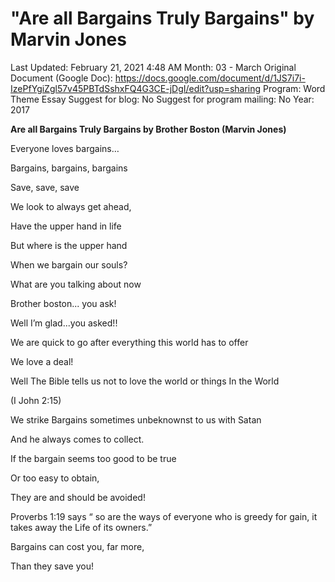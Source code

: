 # "Are all Bargains Truly Bargains" by Marvin Jones

Last Updated: February 21, 2021 4:48 AM
Month: 03 - March
Original Document (Google Doc): https://docs.google.com/document/d/1JS7i7i-IzePfYgiZgl57v45PBTdSshxFQ4G3CE-jDgI/edit?usp=sharing
Program: Word Theme Essay
Suggest for blog: No
Suggest for program mailing: No
Year: 2017

**Are all Bargains Truly Bargains by Brother Boston (Marvin Jones)**

Everyone loves bargains…

Bargains, bargains, bargains

Save, save, save

We look to always get ahead,

Have the upper hand in life

But where is the upper hand

When we bargain our souls?

What are you talking about now

Brother boston... you ask!

Well I’m glad...you asked!!

We are quick to go after everything this world has to offer

We love a deal!

Well The Bible tells us not to love the world or things In the World

(I John 2:15)

We strike Bargains sometimes unbeknownst to us with Satan

And he always comes to collect.

If the bargain seems too good to be true

Or too easy to obtain,

They are and should be avoided!

Proverbs 1:19 says “ so are the ways of everyone who is greedy for gain, it takes away the Life of its owners.”

Bargains can cost you, far more,

Than they save you!